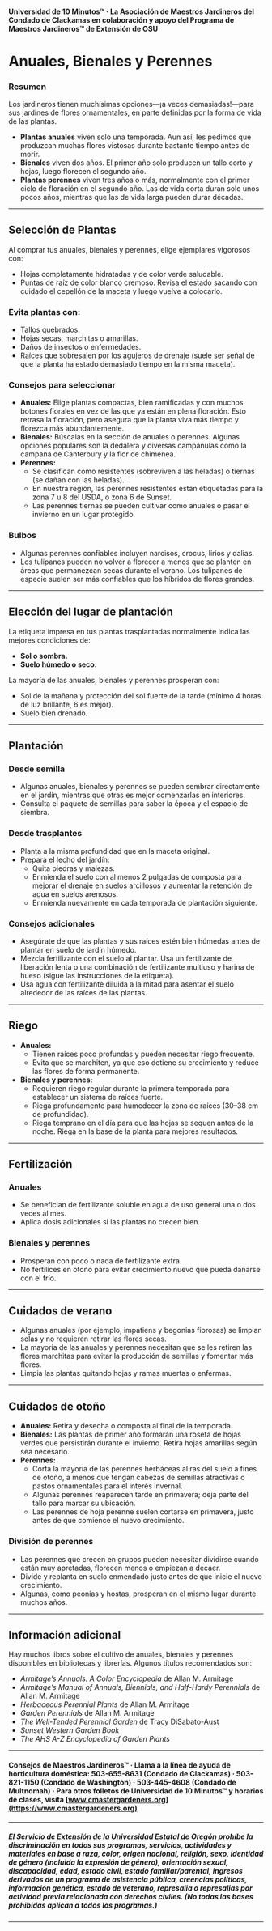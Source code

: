 #### Universidad de 10 Minutos™ · La Asociación de Maestros Jardineros del Condado de Clackamas en colaboración y apoyo del Programa de Maestros Jardineros™ de Extensión de OSU

# Anuales, Bienales y Perennes

### Resumen

Los jardineros tienen muchísimas opciones—¡a veces demasiadas!—para sus jardines de flores ornamentales, en parte definidas por la forma de vida de las plantas.

- **Plantas anuales** viven solo una temporada. Aun así, les pedimos que produzcan muchas flores vistosas durante bastante tiempo antes de morir.
- **Bienales** viven dos años. El primer año solo producen un tallo corto y hojas, luego florecen el segundo año.
- **Plantas perennes** viven tres años o más, normalmente con el primer ciclo de floración en el segundo año. Las de vida corta duran solo unos pocos años, mientras que las de vida larga pueden durar décadas.

---

## Selección de Plantas

Al comprar tus anuales, bienales y perennes, elige ejemplares vigorosos con:

- Hojas completamente hidratadas y de color verde saludable.
- Puntas de raíz de color blanco cremoso. Revisa el estado sacando con cuidado el cepellón de la maceta y luego vuelve a colocarlo.

### Evita plantas con:

- Tallos quebrados.
- Hojas secas, marchitas o amarillas.
- Daños de insectos o enfermedades.
- Raíces que sobresalen por los agujeros de drenaje (suele ser señal de que la planta ha estado demasiado tiempo en la misma maceta).

### Consejos para seleccionar

- **Anuales:** Elige plantas compactas, bien ramificadas y con muchos botones florales en vez de las que ya están en plena floración. Esto retrasa la floración, pero asegura que la planta viva más tiempo y florezca más abundantemente.
- **Bienales:** Búscalas en la sección de anuales o perennes. Algunas opciones populares son la dedalera y diversas campánulas como la campana de Canterbury y la flor de chimenea.
- **Perennes:**
  - Se clasifican como resistentes (sobreviven a las heladas) o tiernas (se dañan con las heladas).
  - En nuestra región, las perennes resistentes están etiquetadas para la zona 7 u 8 del USDA, o zona 6 de Sunset.
  - Las perennes tiernas se pueden cultivar como anuales o pasar el invierno en un lugar protegido.

### Bulbos

- Algunas perennes confiables incluyen narcisos, crocus, lirios y dalias.
- Los tulipanes pueden no volver a florecer a menos que se planten en áreas que permanezcan secas durante el verano. Los tulipanes de especie suelen ser más confiables que los híbridos de flores grandes.

---

## Elección del lugar de plantación

La etiqueta impresa en tus plantas trasplantadas normalmente indica las mejores condiciones de:

- **Sol o sombra.**
- **Suelo húmedo o seco.**

La mayoría de las anuales, bienales y perennes prosperan con:

- Sol de la mañana y protección del sol fuerte de la tarde (mínimo 4 horas de luz brillante, 6 es mejor).
- Suelo bien drenado.

---

## Plantación

### Desde semilla

- Algunas anuales, bienales y perennes se pueden sembrar directamente en el jardín, mientras que otras es mejor comenzarlas en interiores.
- Consulta el paquete de semillas para saber la época y el espacio de siembra.

### Desde trasplantes

- Planta a la misma profundidad que en la maceta original.
- Prepara el lecho del jardín:
  - Quita piedras y malezas.
  - Enmienda el suelo con al menos 2 pulgadas de composta para mejorar el drenaje en suelos arcillosos y aumentar la retención de agua en suelos arenosos.
  - Enmienda nuevamente en cada temporada de plantación siguiente.

### Consejos adicionales

- Asegúrate de que las plantas y sus raíces estén bien húmedas antes de plantar en suelo de jardín húmedo.
- Mezcla fertilizante con el suelo al plantar. Usa un fertilizante de liberación lenta o una combinación de fertilizante multiuso y harina de hueso (sigue las instrucciones de la etiqueta).
- Usa agua con fertilizante diluida a la mitad para asentar el suelo alrededor de las raíces de las plantas.

---

## Riego

- **Anuales:**
  - Tienen raíces poco profundas y pueden necesitar riego frecuente.
  - Evita que se marchiten, ya que eso detiene su crecimiento y reduce las flores de forma permanente.
- **Bienales y perennes:**
  - Requieren riego regular durante la primera temporada para establecer un sistema de raíces fuerte.
  - Riega profundamente para humedecer la zona de raíces (30–38 cm de profundidad).
  - Riega temprano en el día para que las hojas se sequen antes de la noche. Riega en la base de la planta para mejores resultados.

---

## Fertilización

### Anuales

- Se benefician de fertilizante soluble en agua de uso general una o dos veces al mes.
- Aplica dosis adicionales si las plantas no crecen bien.

### Bienales y perennes

- Prosperan con poco o nada de fertilizante extra.
- No fertilices en otoño para evitar crecimiento nuevo que pueda dañarse con el frío.

---

## Cuidados de verano

- Algunas anuales (por ejemplo, impatiens y begonias fibrosas) se limpian solas y no requieren retirar las flores secas.
- La mayoría de las anuales y perennes necesitan que se les retiren las flores marchitas para evitar la producción de semillas y fomentar más flores.
- Limpia las plantas quitando hojas y ramas muertas o enfermas.

---

## Cuidados de otoño

- **Anuales:** Retira y desecha o composta al final de la temporada.
- **Bienales:** Las plantas de primer año formarán una roseta de hojas verdes que persistirán durante el invierno. Retira hojas amarillas según sea necesario.
- **Perennes:**
  - Corta la mayoría de las perennes herbáceas al ras del suelo a fines de otoño, a menos que tengan cabezas de semillas atractivas o pastos ornamentales para el interés invernal.
  - Algunas perennes reaparecen tarde en primavera; deja parte del tallo para marcar su ubicación.
  - Las perennes de hoja perenne suelen cortarse en primavera, justo antes de que comience el nuevo crecimiento.

### División de perennes

- Las perennes que crecen en grupos pueden necesitar dividirse cuando están muy apretadas, florecen menos o empiezan a decaer.
- Divide y replanta en suelo enmendado justo antes de que inicie el nuevo crecimiento.
- Algunas, como peonías y hostas, prosperan en el mismo lugar durante muchos años.

---

## Información adicional

Hay muchos libros sobre el cultivo de anuales, bienales y perennes disponibles en bibliotecas y librerías. Algunos títulos recomendados son:

- *Armitage’s Annuals: A Color Encyclopedia* de Allan M. Armitage
- *Armitage’s Manual of Annuals, Biennials, and Half-Hardy Perennials* de Allan M. Armitage
- *Herbaceous Perennial Plants* de Allan M. Armitage
- *Garden Perennials* de Allan M. Armitage
- *The Well-Tended Perennial Garden* de Tracy DiSabato-Aust
- *Sunset Western Garden Book*
- *The AHS A-Z Encyclopedia of Garden Plants*

---

#### Consejos de Maestros Jardineros™ · Llama a la línea de ayuda de horticultura doméstica: 503-655-8631 (Condado de Clackamas) · 503-821-1150 (Condado de Washington) · 503-445-4608 (Condado de Multnomah) · Para otros folletos de Universidad de 10 Minutos™ y horarios de clases, visita [www.cmastergardeners.org](https://www.cmastergardeners.org)

---

##### El Servicio de Extensión de la Universidad Estatal de Oregón prohíbe la discriminación en todos sus programas, servicios, actividades y materiales en base a raza, color, origen nacional, religión, sexo, identidad de género (incluida la expresión de género), orientación sexual, discapacidad, edad, estado civil, estado familiar/parental, ingresos derivados de un programa de asistencia pública, creencias políticas, información genética, estado de veterano, represalia o represalias por actividad previa relacionada con derechos civiles. (No todas las bases prohibidas aplican a todos los programas.)
---